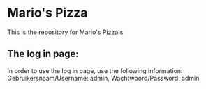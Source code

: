 # Mario's Pizza
This is the repository for Mario's Pizza's

## The log in page:
In order to use the log in page, use the following information:
Gebruikersnaam/Username: admin,
Wachtwoord/Password: admin
